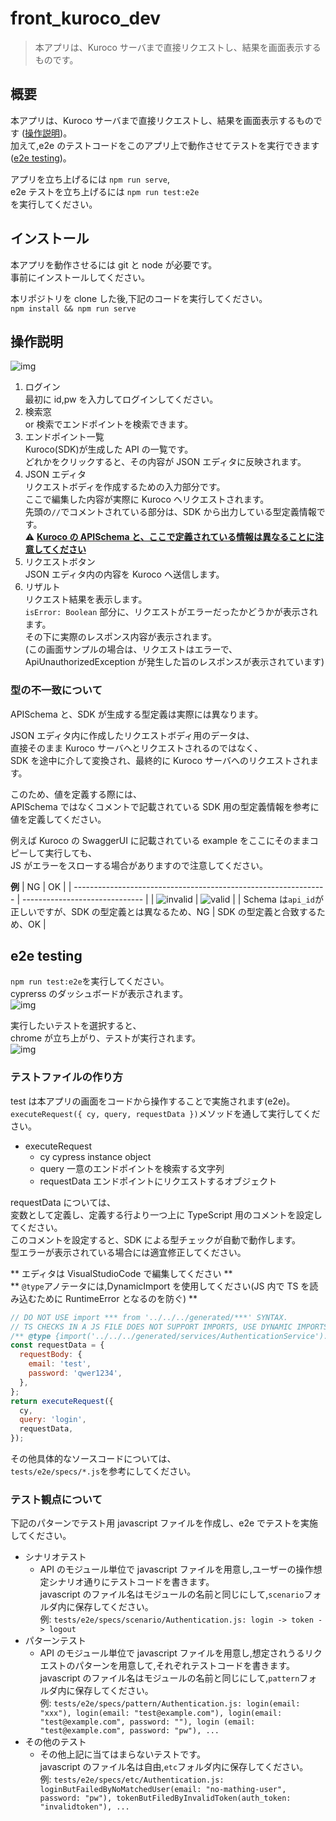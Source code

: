 # front_kuroco_dev

> 本アプリは、Kuroco サーバまで直接リクエストし、結果を画面表示するものです。

## 概要

本アプリは、Kuroco サーバまで直接リクエストし、結果を画面表示するものです (<a href="#操作説明">操作説明</a>)。  
加えて,e2e のテストコードをこのアプリ上で動作させてテストを実行できます (<a href="#e2e-testing">e2e testing</a>)。

アプリを立ち上げるには `npm run serve`,  
e2e テストを立ち上げるには `npm run test:e2e`  
を実行してください。

## インストール

本アプリを動作させるには git と node が必要です。  
事前にインストールしてください。

本リポジトリを clone した後,下記のコードを実行してください。  
`npm install && npm run serve`

## 操作説明

![img](./docs/img/app.png)

1. ログイン  
   最初に id,pw を入力してログインしてください。
2. 検索窓  
   or 検索でエンドポイントを検索できます。
3. エンドポイント一覧  
   Kuroco(SDK)が生成した API の一覧です。  
   どれかをクリックすると、その内容が JSON エディタに反映されます。
4. JSON エディタ  
   リクエストボディを作成するための入力部分です。  
   ここで編集した内容が実際に Kuroco へリクエストされます。  
   先頭の`//`でコメントされている部分は、SDK から出力している型定義情報です。  
   :warning: **<a href="#型の不一致について">Kuroco の APISchema と、ここで定義されている情報は異なることに注意してください</a>**
5. リクエストボタン  
   JSON エディタ内の内容を Kuroco へ送信します。
6. リザルト  
   リクエスト結果を表示します。  
   `isError: Boolean` 部分に、リクエストがエラーだったかどうかが表示されます。  
   その下に実際のレスポンス内容が表示されます。  
   (この画面サンプルの場合は、リクエストはエラーで、ApiUnauthorizedException が発生した旨のレスポンスが表示されています)

### 型の不一致について

APISchema と、SDK が生成する型定義は実際には異なります。

JSON エディタ内に作成したリクエストボディ用のデータは、  
直接そのまま Kuroco サーバへとリクエストされるのではなく、  
SDK を途中に介して変換され、最終的に Kuroco サーバへのリクエストされます。

このため、値を定義する際には、  
APISchema ではなくコメントで記載されている SDK 用の型定義情報を参考に値を定義してください。

例えば Kuroco の SwaggerUI に記載されている example をここにそのままコピーして実行しても、  
JS がエラーをスローする場合がありますので注意してください。

**例**
| NG | OK |
| --------------------------------------------------------------- | ------------------------------ |
| ![invalid](./docs/img/invalid.png) | ![valid](./docs/img/valid.png) |
| Schema は`api_id`が正しいですが、SDK の型定義とは異なるため、NG | SDK の型定義と合致するため、OK |

## e2e testing

`npm run test:e2e`を実行してください。  
cyprerss のダッシュボードが表示されます。  
![img](./docs/img/cypress_dashboard.png)

実行したいテストを選択すると、  
chrome が立ち上がり、テストが実行されます。  
![img](./docs/img/cypress_testing.png)

### テストファイルの作り方

test は本アプリの画面をコードから操作することで実施されます(e2e)。  
`executeRequest({ cy, query, requestData })`メソッドを通して実行してください。

- executeRequest
  - cy cypress instance object
  - query 一意のエンドポイントを検索する文字列
  - requestData エンドポイントにリクエストするオブジェクト

requestData については、  
変数として定義し、定義する行より一つ上に TypeScript 用のコメントを設定してください。  
このコメントを設定すると、SDK による型チェックが自動で動作します。  
型エラーが表示されている場合には適宜修正してください。

** エディタは VisualStudioCode で編集してください **  
** `@type`アノテータには,DynamicImport を使用してください(JS 内で TS を読み込むために RuntimeError となるのを防ぐ) **

```javascript
// DO NOT USE import *** from '../../../generated/***' SYNTAX.
// TS CHECKS IN A JS FILE DOES NOT SUPPORT IMPORTS, USE DYNAMIC IMPORTS ALONG WITH COMMENT SECTION INSTEAD.
/** @type {import('../../../generated/services/AuthenticationService').AuthenticationService.postAuthenticationServiceRcmsApi1AuthLoginRequest} */
const requestData = {
  requestBody: {
    email: 'test',
    password: 'qwer1234',
  },
};
return executeRequest({
  cy,
  query: 'login',
  requestData,
});
```

その他具体的なソースコードについては、  
`tests/e2e/specs/*.js`を参考にしてください。

### テスト観点について

下記のパターンでテスト用 javascript ファイルを作成し、e2e でテストを実施してください。

- シナリオテスト
  - API のモジュール単位で javascript ファイルを用意し,ユーザーの操作想定シナリオ通りにテストコードを書きます。  
    javascript のファイル名はモジュールの名前と同じにして,`scenario`フォルダ内に保存してください。  
    例: `tests/e2e/specs/scenario/Authentication.js: login -> token -> logout`
- パターンテスト
  - API のモジュール単位で javascript ファイルを用意し,想定されうるリクエストのパターンを用意して,それぞれテストコードを書きます。  
    javascript のファイル名はモジュールの名前と同じにして,`pattern`フォルダ内に保存してください。  
    例: `tests/e2e/specs/pattern/Authentication.js: login(email: "xxx"), login(email: "test@example.com"), login(email: "test@example.com", password: ""), login (email: "test@example.com", password: "pw"), ...`
- その他のテスト
  - その他上記に当てはまらないテストです。  
    javascript のファイル名は自由,`etc`フォルダ内に保存してください。  
    例: `tests/e2e/specs/etc/Authentication.js: loginButFailedByNoMatchedUser(email: "no-mathing-user", password: "pw"), tokenButFiledByInvalidToken(auth_token: "invalidtoken"), ...`
